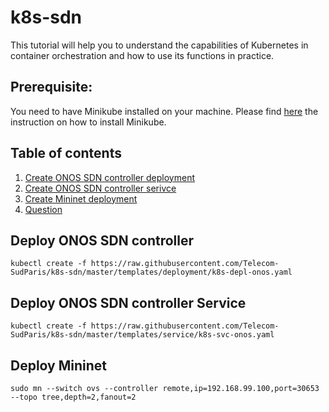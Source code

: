 # k8s-sdn
This tutorial will help you to understand the capabilities of Kubernetes in container orchestration and how to use its functions in practice.

## Prerequisite:
You need to have Minikube installed on your machine. Please find [here](minikube-installation.md) the instruction on how to install Minikube.

## Table of contents
1. [Create ONOS SDN controller deployment](#dpl-onos)
2. [Create ONOS SDN controller serivce](#svc-onos)
3. [Create Mininet deployment](#dpl-mininet)
4. [Question](#question)

## Deploy ONOS SDN controller <a name="dpl-onos"></a>

```
kubectl create -f https://raw.githubusercontent.com/Telecom-SudParis/k8s-sdn/master/templates/deployment/k8s-depl-onos.yaml
```


## Deploy ONOS SDN controller Service <a name="svc-onos"></a>

```
kubectl create -f https://raw.githubusercontent.com/Telecom-SudParis/k8s-sdn/master/templates/service/k8s-svc-onos.yaml
```


## Deploy Mininet <a name="dpl-mininet"></a>
```
sudo mn --switch ovs --controller remote,ip=192.168.99.100,port=30653  --topo tree,depth=2,fanout=2
```

